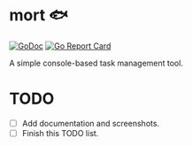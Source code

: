 # mort :fish:

[![GoDoc](https://godoc.org/github.com/tomyl/mort?status.png)](http://godoc.org/github.com/tomyl/mort)
[![Go Report Card](https://goreportcard.com/badge/github.com/tomyl/mort)](https://goreportcard.com/report/github.com/tomyl/mort)

A simple console-based task management tool.

# TODO
- [ ] Add documentation and screenshots.
- [ ] Finish this TODO list.
